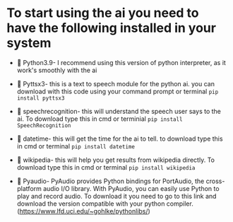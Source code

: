 # To start using the ai you need to have the following installed in your system
- 📌 Python3.9- I recommend using this version of python interpreter, as it work's smoothly with the ai

- 📌 Pyttsx3- this is a text to speech module for the python ai. you can download with this code using your command prompt or terminal `pip install pyttsx3`

- 📌 speechrecognition- this will understand the speech user says to the ai. To download type this in cmd or terminial `pip install SpeechRecognition`

- 📌 datetime- this will get the time for the ai to tell. to download type this in cmd or terminal `pip install datetime`

- 📌 wikipedia- this will help you get results from wikipedia directly. To download type this in cmd or terminal `pip install wikipedia`

- 📌 Pyaudio- PyAudio provides Python bindings for PortAudio, the cross-platform audio I/O library. With PyAudio, you can easily use Python to play and record audio. To download it you need to go to this link and download the version compatible with your python compiler. (https://www.lfd.uci.edu/~gohlke/pythonlibs/)
